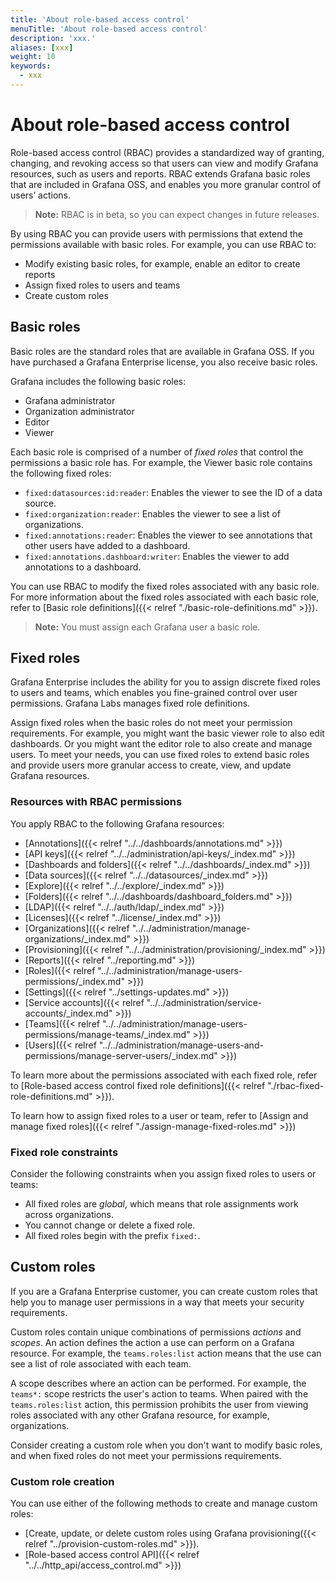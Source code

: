 ```yaml
---
title: 'About role-based access control'
menuTitle: 'About role-based access control'
description: 'xxx.'
aliases: [xxx]
weight: 10
keywords:
  - xxx
---
```


# About role-based access control

Role-based access control (RBAC) provides a standardized way of granting, changing, and revoking access so that users can view and modify Grafana resources, such as users and reports.
RBAC extends Grafana basic roles that are included in Grafana OSS, and enables you more granular control of users’ actions.

> **Note:** RBAC is in beta, so you can expect changes in future releases.

By using RBAC you can provide users with permissions that extend the permissions available with basic roles. For example, you can use RBAC to:

- Modify existing basic roles, for example, enable an editor to create reports
- Assign fixed roles to users and teams
- Create custom roles

## Basic roles

Basic roles are the standard roles that are available in Grafana OSS. If you have purchased a Grafana Enterprise license, you also receive basic roles.

Grafana includes the following basic roles:

- Grafana administrator
- Organization administrator
- Editor
- Viewer

Each basic role is comprised of a number of _fixed roles_ that control the permissions a basic role has. For example, the Viewer basic role contains the following fixed roles:

- `fixed:datasources:id:reader`: Enables the viewer to see the ID of a data source.
- `fixed:organization:reader`: Enables the viewer to see a list of organizations.
- `fixed:annotations:reader`: Enables the viewer to see annotations that other users have added to a dashboard.
- `fixed:annotations.dashboard:writer`: Enables the viewer to add annotations to a dashboard.

You can use RBAC to modify the fixed roles associated with any basic role. For more information about the fixed roles associated with each basic role, refer to [Basic role definitions]({{< relref "./basic-role-definitions.md" >}}).

> **Note:** You must assign each Grafana user a basic role.

## Fixed roles

Grafana Enterprise includes the ability for you to assign discrete fixed roles to users and teams, which enables you fine-grained control over user permissions. Grafana Labs manages fixed role definitions.

Assign fixed roles when the basic roles do not meet your permission requirements. For example, you might want the basic viewer role to also edit dashboards. Or you might want the editor role to also create and manage users. To meet your needs, you can use fixed roles to extend basic roles and provide users more granular access to create, view, and update Grafana resources.

### Resources with RBAC permissions

You apply RBAC to the following Grafana resources:

- [Annotations]({{< relref "../../dashboards/annotations.md" >}})
- [API keys]({{< relref "../../administration/api-keys/_index.md" >}})
- [Dashboards and folders]({{< relref "../../dashboards/_index.md" >}})
- [Data sources]({{< relref "../../datasources/_index.md" >}})
- [Explore]({{< relref "../../explore/_index.md" >}})
- [Folders]({{< relref "../../dashboards/dashboard_folders.md" >}})
- [LDAP]({{< relref "../../auth/ldap/_index.md" >}})
- [Licenses]({{< relref "../license/_index.md" >}})
- [Organizations]({{< relref "../../administration/manage-organizations/_index.md" >}})
- [Provisioning]({{< relref "../../administration/provisioning/_index.md" >}})
- [Reports]({{< relref "../reporting.md" >}})
- [Roles]({{< relref "../../administration/manage-users-permissions/_index.md" >}})
- [Settings]({{< relref "../settings-updates.md" >}})
- [Service accounts]({{< relref "../../administration/service-accounts/_index.md" >}})
- [Teams]({{< relref "../../administration/manage-users-permissions/manage-teams/_index.md" >}})
- [Users]({{< relref "../../administration/manage-users-and-permissions/manage-server-users/_index.md" >}})

To learn more about the permissions associated with each fixed role, refer to [Role-based access control fixed role definitions]({{< relref "./rbac-fixed-role-definitions.md" >}}).

To learn how to assign fixed roles to a user or team, refer to [Assign and manage fixed roles]({{< relref "./assign-manage-fixed-roles.md" >}})

### Fixed role constraints

Consider the following constraints when you assign fixed roles to users or teams:

- All fixed roles are _global_, which means that role assignments work across organizations.
- You cannot change or delete a fixed role.
- All fixed roles begin with the prefix `fixed:`.

## Custom roles

If you are a Grafana Enterprise customer, you can create custom roles that help you to manage user permissions in a way that meets your security requirements.

Custom roles contain unique combinations of permissions _actions_ and _scopes_. An action defines the action a use can perform on a Grafana resource. For example, the `teams.roles:list` action means that the use can see a list of role associated with each team.

A scope describes where an action can be performed. For example, the `teams*:` scope restricts the user's action to teams. When paired with the `teams.roles:list` action, this permission prohibits the user from viewing roles associated with any other Grafana resource, for example, organizations.

Consider creating a custom role when you don't want to modify basic roles, and when fixed roles do not meet your permissions requirements.

### Custom role creation

You can use either of the following methods to create and manage custom roles:

- [Create, update, or delete custom roles using Grafana provisioning({{< relref "../provision-custom-roles.md" >}}).
- [Role-based access control API]({{< relref "../../http_api/access_control.md" >}})
